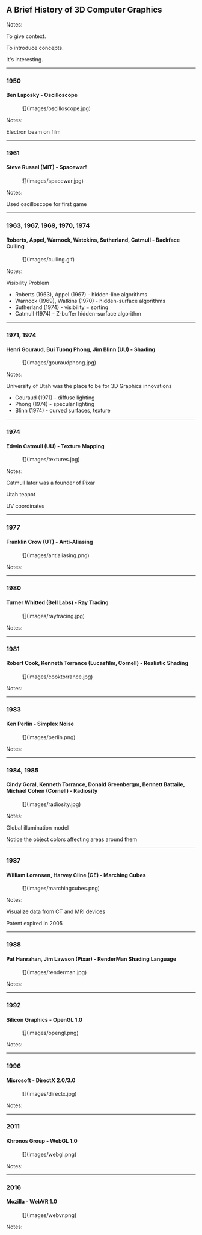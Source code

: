 ## A Brief History of 3D Computer Graphics

Notes:

To give context.

To introduce concepts.

It's interesting.


---

### 1950
#### Ben Laposky - Oscilloscope

<figure class="stretch">
![](images/oscilloscope.jpg)
</figure>

Notes:

Electron beam on film


---

### 1961
#### Steve Russel (MIT) - Spacewar!

<figure class="stretch">
![](images/spacewar.jpg)
</figure>

Notes:

Used oscilloscope for first game


---

### 1963, 1967, 1969, 1970, 1974
#### Roberts, Appel, Warnock, Watckins, Sutherland, Catmull - Backface Culling

<figure class="stretch">
![](images/culling.gif)
</figure>

Notes:

Visibility Problem
- Roberts (1963), Appel (1967) - hidden-line algorithms
- Warnock (1969), Watkins (1970) - hidden-surface algorithms
- Sutherland (1974) - visibility = sorting
- Catmull (1974) - Z-buffer hidden-surface algorithm



---

### 1971, 1974
#### Henri Gouraud, Bui Tuong Phong, Jim Blinn (UU) - Shading

<figure class="stretch">
![](images/gouraudphong.jpg)
</figure>

Notes:

University of Utah was the place to be for 3D Graphics innovations
- Gouraud (1971) - diffuse lighting
- Phong (1974) - specular lighting
- Blinn (1974) - curved surfaces, texture



---

### 1974
#### Edwin Catmull (UU) - Texture Mapping

<figure class="stretch">
![](images/textures.jpg)
</figure>

Notes:

Catmull later was a founder of Pixar

Utah teapot

UV coordinates


---

### 1977
#### Franklin Crow (UT) - Anti-Aliasing

<figure class="stretch">
![](images/antialiasing.png)
</figure>

Notes:


---

### 1980
#### Turner Whitted (Bell Labs) - Ray Tracing

<figure class="stretch">
![](images/raytracing.jpg)
</figure>

Notes:


---

### 1981
#### Robert Cook, Kenneth Torrance (Lucasfilm, Cornell) - Realistic Shading

<figure class="stretch">
![](images/cooktorrance.jpg)
</figure>

Notes:


---

### 1983
#### Ken Perlin - Simplex Noise

<figure class="stretch">
![](images/perlin.png)
</figure>

Notes:


---

### 1984, 1985
#### Cindy Goral, Kenneth Torrance, Donald Greenbergm, Bennett Battaile, Michael Cohen (Cornell) - Radiosity

<figure class="stretch">
![](images/radiosity.jpg)
</figure>

Notes:

Global illumination model

Notice the object colors affecting areas around them


---

### 1987
#### William Lorensen, Harvey Cline (GE) - Marching Cubes

<figure class="stretch">
![](images/marchingcubes.png)
</figure>

Notes:

Visualize data from CT and MRI devices

Patent expired in 2005


---

### 1988
#### Pat Hanrahan, Jim Lawson (Pixar) - RenderMan Shading Language

<figure class="stretch">
![](images/renderman.jpg)
</figure>

Notes:


---

### 1992
#### Silicon Graphics - OpenGL 1.0

<figure class="stretch">
![](images/opengl.png)
</figure>

Notes:


---

### 1996
#### Microsoft - DirectX 2.0/3.0

<figure class="stretch">
![](images/directx.jpg)
</figure>

Notes:


---

### 2011
#### Khronos Group - WebGL 1.0

<figure class="stretch">
![](images/webgl.png)
</figure>

Notes:


---

### 2016
#### Mozilla - WebVR 1.0

<figure class="stretch">
![](images/webvr.png)
</figure>

Notes:
